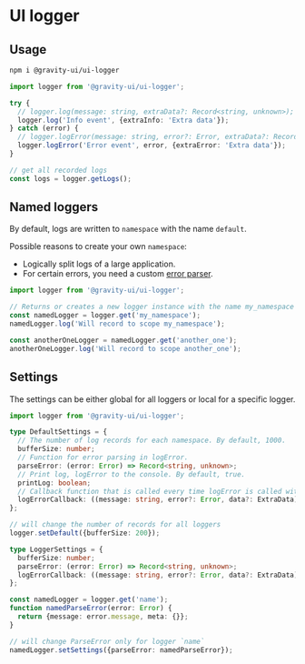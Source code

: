 # UI logger

## Usage

```bash
npm i @gravity-ui/ui-logger
```

```ts
import logger from '@gravity-ui/ui-logger';

try {
  // logger.log(message: string, extraData?: Record<string, unknown>);
  logger.log('Info event', {extraInfo: 'Extra data'});
} catch (error) {
  // logger.logError(message: string, error?: Error, extraData?: Record<string, unknown>);
  logger.logError('Error event', error, {extraError: 'Extra data'});
}

// get all recorded logs
const logs = logger.getLogs();
```

## Named loggers

By default, logs are written to `namespace` with the name `default`.

Possible reasons to create your own `namespace`:

- Logically split logs of a large application.
- For certain errors, you need a custom [error parser](#settings).

```ts
import logger from '@gravity-ui/ui-logger';

// Returns or creates a new logger instance with the name my_namespace
const namedLogger = logger.get('my_namespace');
namedLogger.log('Will record to scope my_namespace');

const anotherOneLogger = namedLogger.get('another_one');
anotherOneLogger.log('Will record to scope another_one');
```

## Settings

The settings can be either global for all loggers or local for a specific logger.

```ts
import logger from '@gravity-ui/ui-logger';

type DefaultSettings = {
  // The number of log records for each namespace. By default, 1000.
  bufferSize: number;
  // Function for error parsing in logError.
  parseError: (error: Error) => Record<string, unknown>;
  // Print log, logError to the console. By default, true.
  printLog: boolean;
  // Callback function that is called every time logError is called with the same arguments as logError
  logErrorCallback: ((message: string, error?: Error, data?: ExtraData) => void) | null;
};

// will change the number of records for all loggers
logger.setDefault({bufferSize: 200});

type LoggerSettings = {
  bufferSize: number;
  parseError: (error: Error) => Record<string, unknown>;
  logErrorCallback: ((message: string, error?: Error, data?: ExtraData) => void) | null;
};

const namedLogger = logger.get('name');
function namedParseError(error: Error) {
  return {message: error.message, meta: {}};
}

// will change ParseError only for logger `name`
namedLogger.setSettings({parseError: namedParseError});
```

